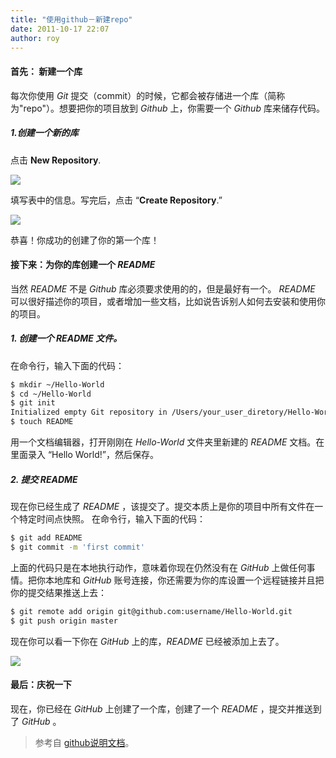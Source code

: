 ```yaml
---
title: "使用github－新建repo"
date: 2011-10-17 22:07
author: roy
---
```



#### 首先： 新建一个库

每次你使用 *Git* 提交（commit）的时候，它都会被存储进一个库（简称为"repo"）。想要把你的项目放到 *Github* 上，你需要一个 *Github* 库来储存代码。

##### 1.创建一个新的库

点击 **New Repository**.

![](http://help.github.com/images/bootcamp/bootcamp_2_newrepo.jpg)

填写表中的信息。写完后，点击 “**Create Repository**.”

![](http://help.github.com/images/bootcamp/bootcamp_2_repoinfo.jpg)

恭喜！你成功的创建了你的第一个库！

#### 接下来：为你的库创建一个 *README*

当然 *README* 不是 *Github* 库必须要求使用的的，但是最好有一个。 *README* 可以很好描述你的项目，或者增加一些文档，比如说告诉别人如何去安装和使用你的项目。

##### 1. 创建一个 *README* 文件。

在命令行，输入下面的代码：

```	sh
$ mkdir ~/Hello-World
$ cd ~/Hello-World
$ git init
Initialized empty Git repository in /Users/your_user_diretory/Hello-World/.git/
$ touch README
```

用一个文档编辑器，打开刚刚在 *Hello-World* 文件夹里新建的 *README* 文档。在里面录入 “Hello World!”，然后保存。

##### 2. 提交 *README*

现在你已经生成了 *README* ，该提交了。提交本质上是你的项目中所有文件在一个特定时间点快照。 在命令行，输入下面的代码：

```sh
$ git add README
$ git commit -m 'first commit'
```

上面的代码只是在本地执行动作，意味着你现在仍然没有在 *GitHub* 上做任何事情。把你本地库和 *GitHub* 账号连接，你还需要为你的库设置一个远程链接并且把你的提交结果推送上去：

```sh
$ git remote add origin git@github.com:username/Hello-World.git
$ git push origin master
```

现在你可以看一下你在 *GitHub* 上的库，*README* 已经被添加上去了。

![](http://help.github.com/images/bootcamp/bootcamp_2_updatedreadme.jpg)

#### 最后：庆祝一下

现在，你已经在 *GitHub* 上创建了一个库，创建了一个 *README* ，提交并推送到了 *GitHub* 。

> 参考自 [github说明文档](http://help.github.com/create-a-repo/)。
